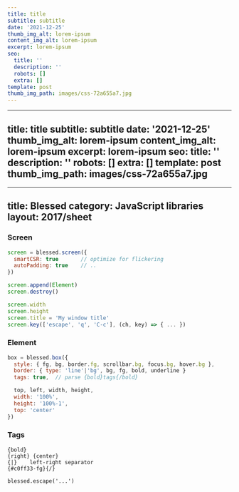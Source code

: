 ```yaml
---
title: title
subtitle: subtitle
date: '2021-12-25'
thumb_img_alt: lorem-ipsum
content_img_alt: lorem-ipsum
excerpt: lorem-ipsum
seo:
  title: ''
  description: ''
  robots: []
  extra: []
template: post
thumb_img_path: images/css-72a655a7.jpg
---
```

---
title: title
subtitle: subtitle
date: '2021-12-25'
thumb_img_alt: lorem-ipsum
content_img_alt: lorem-ipsum
excerpt: lorem-ipsum
seo:
  title: ''
  description: ''
  robots: []
  extra: []
template: post
thumb_img_path: images/css-72a655a7.jpg
---
---
title: Blessed
category: JavaScript libraries
layout: 2017/sheet
---

### Screen

```js
screen = blessed.screen({
  smartCSR: true       // optimize for flickering
  autoPadding: true    // ..
})

screen.append(Element)
screen.destroy()

screen.width
screen.height
screen.title = 'My window title'
screen.key(['escape', 'q', 'C-c'], (ch, key) => { ... })
```

### Element

```js
box = blessed.box({
  style: { fg, bg, border.fg, scrollbar.bg, focus.bg, hover.bg },
  border: { type: 'line'|'bg', bg, fg, bold, underline }
  tags: true,  // parse {bold}tags{/bold}

  top, left, width, height,
  width: '100%',
  height: '100%-1',
  top: 'center'
})
```

### Tags

```
{bold}
{right} {center}
{|}    left-right separator
{#c0ff33-fg}{/}
```

```
blessed.escape('...')
```
